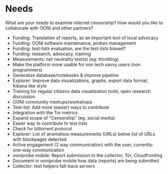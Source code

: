 # Needs

What are your needs to examine internet censorship? How would you like to collaborate with OONI and other partners?

* Funding: Translation of reports, as an important tool of local advocacy
* Funding: OONI software maintenance, probes management
* Funding: test-lists evaluation, are the test-lists biased?
* Funding: research, advocacy, training
* Measurements: net neutrality test(s) (eg: throttling)
* Make the platform more usable for non tech savvy users (non programmers)
* Generalize database/notebooks & improve pipeline
* Explorer: Improve data visualizations, graphs, export data format, Kibana like style
* Training for regular citizens data visualisation tools, open research discussion
* OONI community meetups/workshops
* Test-list: Add more (easier) ways to contribute
* Integration with the Tor metrics
* Expand scope of "Censorship" (eg. social media)
* Easier way to contribute to test-lists
* Check for bittorrent protocol
* Explorer: List of anomalous measurements (URLs) below list of URLs with blockpages detected
* Active engagement (2 way communication) with the user, currently: one-way communication
* ooniprobe mobile: Report submission to the collector, Tor, Cloudfronting
* Document in ooniprobe mobile how data (reports) are being submitted
* Collector: test helpers fall-back servers